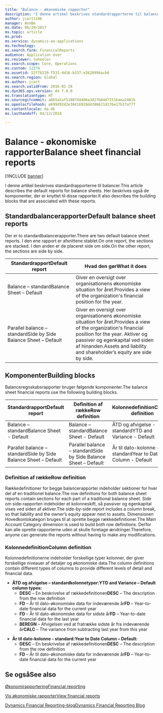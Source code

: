 ```yaml
---
title: "Balance - økonomiske rapporter"
description: "I denne artikel beskrives standardrapporterne til balancer. Her beskrives også de komponenter, der er knyttet til disse rapporter."
author: jcart1106
manager: AnnBe
ms.date: 06/20/2017
ms.topic: article
ms.prod: 
ms.service: dynamics-ax-applications
ms.technology: 
ms.search.form: FinanicalReports
audience: Application User
ms.reviewer: twheeloc
ms.search.scope: Core, Operations
ms.custom: 12274
ms.assetid: 52f78229-f531-4d16-b337-e2628994acb6
ms.search.region: Global
ms.author: jcart
ms.search.validFrom: 2016-02-28
ms.dyn365.ops.version: AX 7.0.0
ms.translationtype: HT
ms.sourcegitcommit: a8b5a5af5108744406a3d2fb84d7151baea2481b
ms.openlocfilehash: e699d92d2e38416928d4386621d176e17b3fa77f
ms.contentlocale: da-dk
ms.lasthandoff: 04/13/2018

---
```


# <a name="balance-sheet-financial-reports"></a><span data-ttu-id="24df3-104">Balance - økonomiske rapporter</span><span class="sxs-lookup"><span data-stu-id="24df3-104">Balance sheet financial reports</span></span>

[!INCLUDE [banner](../includes/banner.md)]

<span data-ttu-id="24df3-105">I denne artikel beskrives standardrapporterne til balancer.</span><span class="sxs-lookup"><span data-stu-id="24df3-105">This article describes the default reports for balance sheets.</span></span> <span data-ttu-id="24df3-106">Her beskrives også de komponenter, der er knyttet til disse rapporter.</span><span class="sxs-lookup"><span data-stu-id="24df3-106">It also describes the building blocks that are associated with these reports.</span></span> 

<a name="default-balance-sheet-reports"></a><span data-ttu-id="24df3-107">Standardbalancerapporter</span><span class="sxs-lookup"><span data-stu-id="24df3-107">Default balance sheet reports</span></span>
-----------------------------

<span data-ttu-id="24df3-108">Der er to standardbalancerapporter.</span><span class="sxs-lookup"><span data-stu-id="24df3-108">There are two default balance sheet reports.</span></span> <span data-ttu-id="24df3-109">I den ene rapport er afsnittene stablet.</span><span class="sxs-lookup"><span data-stu-id="24df3-109">On one report, the sections are stacked.</span></span> <span data-ttu-id="24df3-110">I den anden er de placeret side om side.</span><span class="sxs-lookup"><span data-stu-id="24df3-110">On the other report, the sections are side by side.</span></span>

| <span data-ttu-id="24df3-111">Standardrapport</span><span class="sxs-lookup"><span data-stu-id="24df3-111">Default report</span></span>                       | <span data-ttu-id="24df3-112">Hvad den gør</span><span class="sxs-lookup"><span data-stu-id="24df3-112">What it does</span></span>                                                                                                                           |
|--------------------------------------|----------------------------------------------------------------------------------------------------------------------------------------|
| <span data-ttu-id="24df3-113">Balance – standard</span><span class="sxs-lookup"><span data-stu-id="24df3-113">Balance Sheet – Default</span></span>              | <span data-ttu-id="24df3-114">Giver en oversigt over organisationens økonomiske situation for året.</span><span class="sxs-lookup"><span data-stu-id="24df3-114">Provides a view of the organization's financial position for the year.</span></span>                                                                 |
| <span data-ttu-id="24df3-115">Parallel balance – standard</span><span class="sxs-lookup"><span data-stu-id="24df3-115">Side by Side Balance Sheet – Default</span></span> | <span data-ttu-id="24df3-116">Giver en oversigt over organisationens økonomiske situation for året.</span><span class="sxs-lookup"><span data-stu-id="24df3-116">Provides a view of the organization's financial position for the year.</span></span> <span data-ttu-id="24df3-117">Aktiver og passiver og egenkapital ved siden af hinanden.</span><span class="sxs-lookup"><span data-stu-id="24df3-117">Assets and liability and shareholder’s equity are side by side.</span></span> |

## <a name="building-blocks"></a><span data-ttu-id="24df3-118">Komponenter</span><span class="sxs-lookup"><span data-stu-id="24df3-118">Building blocks</span></span>
<span data-ttu-id="24df3-119">Balanceregnskabsrapporter bruger følgende komponenter.</span><span class="sxs-lookup"><span data-stu-id="24df3-119">The balance sheet financial reports use the following building blocks.</span></span>

| <span data-ttu-id="24df3-120">Standardrapport</span><span class="sxs-lookup"><span data-stu-id="24df3-120">Default report</span></span>                       | <span data-ttu-id="24df3-121">Definition af række</span><span class="sxs-lookup"><span data-stu-id="24df3-121">Row definition</span></span>                       | <span data-ttu-id="24df3-122">Kolonnedefinition</span><span class="sxs-lookup"><span data-stu-id="24df3-122">Column definition</span></span>             |
|--------------------------------------|--------------------------------------|-------------------------------|
| <span data-ttu-id="24df3-123">Balance – standard</span><span class="sxs-lookup"><span data-stu-id="24df3-123">Balance Sheet - Default</span></span>              | <span data-ttu-id="24df3-124">Balance – standard</span><span class="sxs-lookup"><span data-stu-id="24df3-124">Balance Sheet - Default</span></span>              | <span data-ttu-id="24df3-125">ÅTD og afvigelse - standard</span><span class="sxs-lookup"><span data-stu-id="24df3-125">YTD and Variance - Default</span></span>    |
| <span data-ttu-id="24df3-126">Parallel balance – standard</span><span class="sxs-lookup"><span data-stu-id="24df3-126">Side by Side Balance Sheet – Default</span></span> | <span data-ttu-id="24df3-127">Parallel balance – standard</span><span class="sxs-lookup"><span data-stu-id="24df3-127">Side by Side Balance Sheet – Default</span></span> | <span data-ttu-id="24df3-128">År til dato-kolonne - standard</span><span class="sxs-lookup"><span data-stu-id="24df3-128">Year to Date Column - Default</span></span> |

### <a name="row-definition"></a><span data-ttu-id="24df3-129">Definition af række</span><span class="sxs-lookup"><span data-stu-id="24df3-129">Row definition</span></span>

<span data-ttu-id="24df3-130">Rækkedefinitioner for begge balancerapporter indeholder sektioner for hver del af en traditionel balance.</span><span class="sxs-lookup"><span data-stu-id="24df3-130">The row definitions for both balance sheet reports contain sections for each part of a traditional balance sheet.</span></span> <span data-ttu-id="24df3-131">Side om side-rapporten indeholder et kolonneskift, så passiver og egenkapital vises ved siden af aktiver.</span><span class="sxs-lookup"><span data-stu-id="24df3-131">The side-by-side report includes a column break, so that liability and the owner’s equity appear next to assets.</span></span> <span data-ttu-id="24df3-132">Dimensionen Hovedkontokategori bruges til at oprette begge rækkedefinitioner.</span><span class="sxs-lookup"><span data-stu-id="24df3-132">The Main Account Category dimension is used to build both row definitions.</span></span> <span data-ttu-id="24df3-133">Derfor kan alle oprette rapporterne uden at skulle foretage ændringer.</span><span class="sxs-lookup"><span data-stu-id="24df3-133">Therefore, anyone can generate the reports without having to make any modifications.</span></span>

### <a name="column-definition"></a><span data-ttu-id="24df3-134">Kolonnedefinition</span><span class="sxs-lookup"><span data-stu-id="24df3-134">Column definition</span></span>

<span data-ttu-id="24df3-135">Kolonnedefinitionerne indeholder forskellige typer kolonner, der giver forskellige niveauer af detaljer og økonomiske data.</span><span class="sxs-lookup"><span data-stu-id="24df3-135">The column definitions contain different types of columns to provide different levels of detail and financial data.</span></span>

-   <span data-ttu-id="24df3-136">**ÅTD og afvigelse – standardkolonnetyper:**</span><span class="sxs-lookup"><span data-stu-id="24df3-136">**YTD and Variance – Default column types:**</span></span>
    -   <span data-ttu-id="24df3-137">**DESC** – En beskrivelse af rækkedefinitionen</span><span class="sxs-lookup"><span data-stu-id="24df3-137">**DESC** – The description from the row definition</span></span>
    -   <span data-ttu-id="24df3-138">**FD** – År til dato-økonomiske data for indeværende år</span><span class="sxs-lookup"><span data-stu-id="24df3-138">**FD** – Year-to-date financial data for the current year</span></span>
    -   <span data-ttu-id="24df3-139">**FD** – År til dato-økonomiske data for sidste år</span><span class="sxs-lookup"><span data-stu-id="24df3-139">**FD** – Year-to-date financial data for the last year</span></span>
    -   <span data-ttu-id="24df3-140">**BEREGN** – Afvigelsen ved at fratrække sidste år fra indeværende år</span><span class="sxs-lookup"><span data-stu-id="24df3-140">**CALC** – The variance from subtracting last year from this year</span></span>

<!-- -->

-   <span data-ttu-id="24df3-141">**År til dato-kolonne - standard:**</span><span class="sxs-lookup"><span data-stu-id="24df3-141">**Year to Date Column – Default:**</span></span>
    -   <span data-ttu-id="24df3-142">**DESC** – En beskrivelse af rækkedefinitionen</span><span class="sxs-lookup"><span data-stu-id="24df3-142">**DESC** – The description from the row definition</span></span>
    -   <span data-ttu-id="24df3-143">**FD** – År til dato-økonomiske data for indeværende år</span><span class="sxs-lookup"><span data-stu-id="24df3-143">**FD** – Year-to-date financial data for the current year</span></span>



<a name="see-also"></a><span data-ttu-id="24df3-144">Se også</span><span class="sxs-lookup"><span data-stu-id="24df3-144">See also</span></span>
--------

[<span data-ttu-id="24df3-145">Økonomirapportering</span><span class="sxs-lookup"><span data-stu-id="24df3-145">Financial reporting</span></span>](financial-reporting-getting-started.md)

[<span data-ttu-id="24df3-146">Vis økonomiske rapporter</span><span class="sxs-lookup"><span data-stu-id="24df3-146">View financial reports</span></span>](view-financial-reports.md)

[<span data-ttu-id="24df3-147">Dynamics Financial Reporting-blog</span><span class="sxs-lookup"><span data-stu-id="24df3-147">Dynamics Financial Reporting Blog</span></span>](http://blogs.msdn.com/b/dynamics_financial_reporting/)




